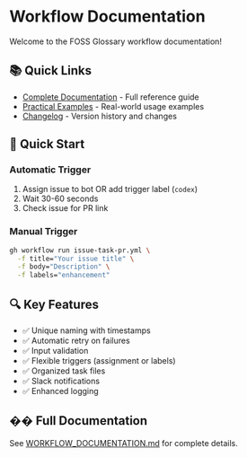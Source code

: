 # Workflow Documentation

Welcome to the FOSS Glossary workflow documentation!

## 📚 Quick Links

- [Complete Documentation](../WORKFLOW_DOCUMENTATION.md) - Full reference guide
- [Practical Examples](../WORKFLOW_EXAMPLES.md) - Real-world usage examples
- [Changelog](../WORKFLOW_CHANGELOG.md) - Version history and changes

## 🚀 Quick Start

### Automatic Trigger
1. Assign issue to bot OR add trigger label (`codex`)
2. Wait 30-60 seconds
3. Check issue for PR link

### Manual Trigger
```bash
gh workflow run issue-task-pr.yml \
  -f title="Your issue title" \
  -f body="Description" \
  -f labels="enhancement"
```

## 🔍 Key Features

- ✅ Unique naming with timestamps
- ✅ Automatic retry on failures
- ✅ Input validation
- ✅ Flexible triggers (assignment or labels)
- ✅ Organized task files
- ✅ Slack notifications
- ✅ Enhanced logging

## �� Full Documentation

See [WORKFLOW_DOCUMENTATION.md](../WORKFLOW_DOCUMENTATION.md) for complete details.
